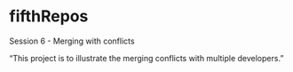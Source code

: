 # fifthRepos
Session 6 - Merging with conflicts

“This project is to illustrate the merging conflicts with multiple developers.”
